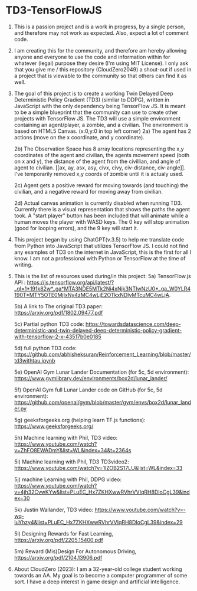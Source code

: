 # TD3-TensorFlowJS
1) This is a passion project and is a work in progress, by a single person, and therefore may not work as expected. Also, expect a lot of comment code.

2) I am creating this for the community, and therefore am hereby allowing anyone and everyone to use the code and information within for whatever (legal) purpose they desire (I'm using MIT License). I only ask that you give me / this repository (CloudZero2049) a shout-out if used in a project that is viewable to the community so that others can find it as well.

3) The goal of this project is to create a working Twin Delayed Deep Deterministic Policy Gradient (TD3) (similar to DDPG), written in JavaScript with the only dependency being TensorFlow JS. It is meant to be a simple blueprint that the community can use to create other projects with TensorFlow JS. The TD3 will use a simple environment containing an agent/player, a zombie, and a civilian. The environment is based on HTML5 Canvas. (x:0,y:0 in top left corner)
	2a) The agent has 2 actions (move on the x coordinate, and y coordinate).

	2b) The Observation Space has 8 array locations representing the x,y coordinates of the agent and civilian, the agents movement speed (both on x and y), the distance of the agent from the civillian, and angle of agent to civilian. [[ax, ay, asx, asy, civx, civy, civ-distance, civ-angle]]. I've temporarily removed x,y coords of zombie until it is actualy used.

	2c) Agent gets a positive reward for moving towards (and touching) the civilian, and a negative reward for moving away from civilian.

	2d) Actual canvas animation is currently disabled when running TD3. Currently there is a visual representation that shows the paths the agent took. A "start player" button has been included that will animate while a human moves the player with WASD keys. The 0 key will stop animation (good for looping errors), and the 9 key will start it.


4) This project began by using ChatGPT(v.3.5) to help me translate code from Python into JavaScript that utilizes TensorFlow JS. I could not find any examples of TD3 on the internet in JavaScript, this is the first for all I know. I am not a professional with Python or TensorFlow at the time of writing.

5) This is the list of resources used during/in this project: 
	5a) TensorFlow.js API : https://js.tensorflow.org/api/latest/?_gl=1*191k82w*_ga*MTA3NDE5MTk2Ni4xNjk3NTIwNzU0*_ga_W0YLR4190T*MTY5OTE0MjIxNy4zMC4wLjE2OTkxNDIyMTcuMC4wLjA.

	5b) A link to The original TD3 paper: https://arxiv.org/pdf/1802.09477.pdf

	5c) Partial python TD3 code: https://towardsdatascience.com/deep-deterministic-and-twin-delayed-deep-deterministic-policy-gradient-with-tensorflow-2-x-43517b0e0185

	5d) full python TD3 code: https://github.com/abhisheksuran/Reinforcement_Learning/blob/master/td3withtau.ipynb

 	5e) OpenAI Gym Lunar Lander Documentation (for 5c, 5d environment): https://www.gymlibrary.dev/environments/box2d/lunar_lander/

   	5f) OpenAI Gym full Lunar Lander code on GitHub (for 5c, 5d environment): https://github.com/openai/gym/blob/master/gym/envs/box2d/lunar_lander.py

	5g) geeksforgeeks.org (helping learn TF.js functions): https://www.geeksforgeeks.org/

	5h) Machine learning with Phil, TD3 video: https://www.youtube.com/watch?v=ZhFO8EWADmY&list=WL&index=34&t=2364s

	5i) Machine learning with Phil, TD3 TD3video2: https://www.youtube.com/watch?v=1lZOB2S17LU&list=WL&index=33

	5j) machine Learning with Phil, DDPG video: https://www.youtube.com/watch?v=4jh32CvwKYw&list=PLuEC_Hx7ZKHXwwRVhrVVIqRH8DIoCgL39&index=30

	5k) Justin Wallander, TD3 video: https://www.youtube.com/watch?v=-wq-luYhzy4&list=PLuEC_Hx7ZKHXwwRVhrVVIqRH8DIoCgL39&index=29

 	5l) Designing Rewards for Fast Learning, https://arxiv.org/pdf/2205.15400.pdf

   	5m) Reward (Mis)Design For Autonomous Driving, https://arxiv.org/pdf/2104.13906.pdf

7) About CloudZero (2023): I am a 32-year-old college student working towards an AA. My goal is to become a computer programmer of some sort. I have a deep interest in game design and artificial intelligence.
